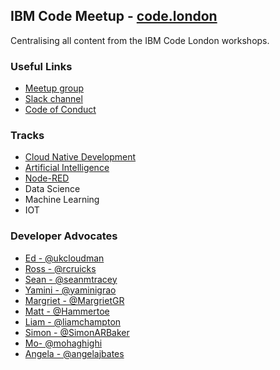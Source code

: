 ## IBM Code Meetup - [code.london](http://code.london)

Centralising all content from the IBM Code London workshops.

### Useful Links

- [Meetup group](https://www.meetup.com/IBM-Code-London/ "Meetup landing page")
- [Slack channel](http://ibm.biz/slack-code-ldn "Slack channel")
- [Code of Conduct](https://github.com/arlemi/IBMCode_London/blob/master/code-of-conduct.md "Code of Conduct")

### Tracks

- [Cloud Native Development](https://github.com/edshee/CNDWorkshops)
- [Artificial Intelligence](https://github.com/arlemi/AI_APIs_Workshops)
- [Node-RED](https://www.youtube.com/watch?v=QXU0FKG-5yI "Node-RED introduction")
- Data Science
- Machine Learning
- IOT 

### Developer Advocates

- [Ed - @ukcloudman](https://twitter.com/ukcloudman)
- [Ross - @rcruicks](https://twitter.com/rcruicks)
- [Sean - @seanmtracey](https://twitter.com/seanmtracey)
- [Yamini - @yaminigrao](https://twitter.com/yaminigrao)
- [Margriet - @MargrietGR](https://twitter.com/MargrietGR)
- [Matt - @Hammertoe](https://twitter.com/Hammertoe)
- [Liam - @liamchampton](https://twitter.com/liamchampton) 
- [Simon - @SimonARBaker](https://twitter.com/SimonARBaker)
- [Mo- @mohaghighi](https://twitter.com/mohaghighi)
- [Angela - @angelajbates](https://twitter.com/angelajbates)

